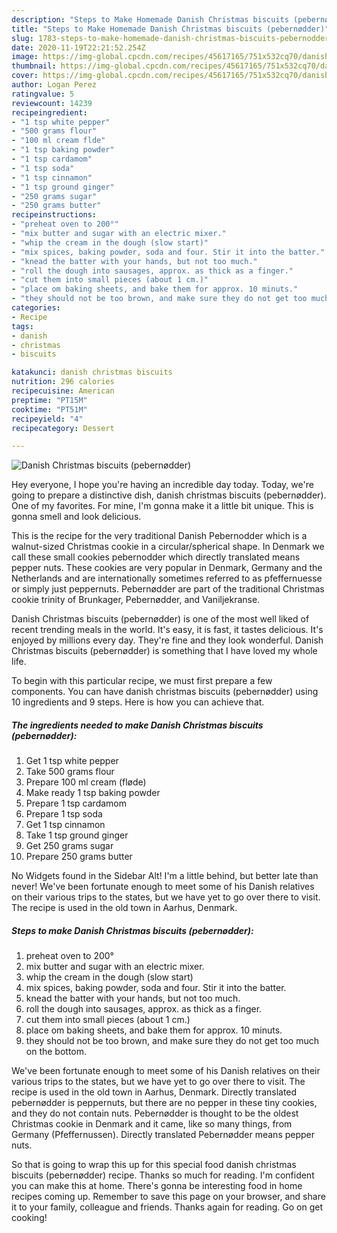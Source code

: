 ```yaml
---
description: "Steps to Make Homemade Danish Christmas biscuits (pebernødder)"
title: "Steps to Make Homemade Danish Christmas biscuits (pebernødder)"
slug: 1783-steps-to-make-homemade-danish-christmas-biscuits-pebernodder
date: 2020-11-19T22:21:52.254Z
image: https://img-global.cpcdn.com/recipes/45617165/751x532cq70/danish-christmas-biscuits-pebernodder-recipe-main-photo.jpg
thumbnail: https://img-global.cpcdn.com/recipes/45617165/751x532cq70/danish-christmas-biscuits-pebernodder-recipe-main-photo.jpg
cover: https://img-global.cpcdn.com/recipes/45617165/751x532cq70/danish-christmas-biscuits-pebernodder-recipe-main-photo.jpg
author: Logan Perez
ratingvalue: 5
reviewcount: 14239
recipeingredient:
- "1 tsp white pepper"
- "500 grams flour"
- "100 ml cream flde"
- "1 tsp baking powder"
- "1 tsp cardamom"
- "1 tsp soda"
- "1 tsp cinnamon"
- "1 tsp ground ginger"
- "250 grams sugar"
- "250 grams butter"
recipeinstructions:
- "preheat oven to 200°"
- "mix butter and sugar with an electric mixer."
- "whip the cream in the dough (slow start)"
- "mix spices, baking powder, soda and four. Stir it into the batter."
- "knead the batter with your hands, but not too much."
- "roll the dough into sausages, approx. as thick as a finger."
- "cut them into small pieces (about 1 cm.)"
- "place om baking sheets, and bake them for approx. 10 minuts."
- "they should not be too brown, and make sure they do not get too much on the bottom."
categories:
- Recipe
tags:
- danish
- christmas
- biscuits

katakunci: danish christmas biscuits 
nutrition: 296 calories
recipecuisine: American
preptime: "PT15M"
cooktime: "PT51M"
recipeyield: "4"
recipecategory: Dessert

---
```



![Danish Christmas biscuits (pebernødder)](https://img-global.cpcdn.com/recipes/45617165/751x532cq70/danish-christmas-biscuits-pebernodder-recipe-main-photo.jpg)

Hey everyone, I hope you're having an incredible day today. Today, we're going to prepare a distinctive dish, danish christmas biscuits (pebernødder). One of my favorites. For mine, I'm gonna make it a little bit unique. This is gonna smell and look delicious.

This is the recipe for the very traditional Danish Pebernodder which is a walnut-sized Christmas cookie in a circular/spherical shape. In Denmark we call these small cookies pebernodder which directly translated means pepper nuts. These cookies are very popular in Denmark, Germany and the Netherlands and are internationally sometimes referred to as pfeffernuesse or simply just peppernuts. Pebernødder are part of the traditional Christmas cookie trinity of Brunkager, Pebernødder, and Vaniljekranse.

Danish Christmas biscuits (pebernødder) is one of the most well liked of recent trending meals in the world. It's easy, it is fast, it tastes delicious. It's enjoyed by millions every day. They're fine and they look wonderful. Danish Christmas biscuits (pebernødder) is something that I have loved my whole life.


To begin with this particular recipe, we must first prepare a few components. You can have danish christmas biscuits (pebernødder) using 10 ingredients and 9 steps. Here is how you can achieve that.

<!--inarticleads1-->

##### The ingredients needed to make Danish Christmas biscuits (pebernødder):

1. Get 1 tsp white pepper
1. Take 500 grams flour
1. Prepare 100 ml cream (fløde)
1. Make ready 1 tsp baking powder
1. Prepare 1 tsp cardamom
1. Prepare 1 tsp soda
1. Get 1 tsp cinnamon
1. Take 1 tsp ground ginger
1. Get 250 grams sugar
1. Prepare 250 grams butter


No Widgets found in the Sidebar Alt! I&#39;m a little behind, but better late than never! We&#39;ve been fortunate enough to meet some of his Danish relatives on their various trips to the states, but we have yet to go over there to visit. The recipe is used in the old town in Aarhus, Denmark. 

<!--inarticleads2-->

##### Steps to make Danish Christmas biscuits (pebernødder):

1. preheat oven to 200°
1. mix butter and sugar with an electric mixer.
1. whip the cream in the dough (slow start)
1. mix spices, baking powder, soda and four. Stir it into the batter.
1. knead the batter with your hands, but not too much.
1. roll the dough into sausages, approx. as thick as a finger.
1. cut them into small pieces (about 1 cm.)
1. place om baking sheets, and bake them for approx. 10 minuts.
1. they should not be too brown, and make sure they do not get too much on the bottom.


We&#39;ve been fortunate enough to meet some of his Danish relatives on their various trips to the states, but we have yet to go over there to visit. The recipe is used in the old town in Aarhus, Denmark. Directly translated pebernødder is peppernuts, but there are no pepper in these tiny cookies, and they do not contain nuts. Pebernødder is thought to be the oldest Christmas cookie in Denmark and it came, like so many things, from Germany (Pfeffernussen). Directly translated Pebernødder means pepper nuts. 

So that is going to wrap this up for this special food danish christmas biscuits (pebernødder) recipe. Thanks so much for reading. I'm confident you can make this at home. There's gonna be interesting food in home recipes coming up. Remember to save this page on your browser, and share it to your family, colleague and friends. Thanks again for reading. Go on get cooking!
